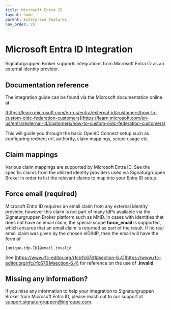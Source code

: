 ```yaml
---
title: Microsoft Entra ID
layout: home
parent: Enterprise features
nav_order: 25
---
```


# Microsoft Entra ID Integration
Signaturgruppen Broker supports integrations from Microsoft Entra ID as an external identity provider.

## Documentation reference
The integration guide can be found via the Microsoft documentation online at: 

[https://learn.microsoft.com/en-us/entra/external-id/customers/how-to-custom-oidc-federation-customers](https://learn.microsoft.com/en-us/entra/external-id/customers/how-to-custom-oidc-federation-customers)

This will guide you through the basic OpenID Connect setup such as configuring redirect url, authority, claim mappings, scope usage etc.

## Claim mappings
Various claim mappings are supported by Microsoft Entra ID. See the specific claims from the utilized identity providers used via Signaturgruppen Broker in order to list the relevant claims to map into your Entra ID setup.

## Force email (required)
Microsoft Entra ID requires an email claim from any external identity provider, however this claim is not part of many IdPs available via the Signaturgruppen Broker platform such as MitID.
In cases with identities that does not have an email claim, the special scope **force_email** is supported, which ensures that an email claim is returned as part of the result. If no real email claim was given by the chosen eID/IdP, then the email will have the form of 

```
[unique-idp-ID]@email.invalid
```

See [https://www.rfc-editor.org/rfc/rfc6761#section-6.4](https://www.rfc-editor.org/rfc/rfc6761#section-6.4) for reference on the use of **.invalid**.

## Missing any information?
If you miss any information to help your integration to Signaturgruppen Broker from Microsoft Entra ID, please reach out to our support at support.signaturgruppen@ingroupe.com.

